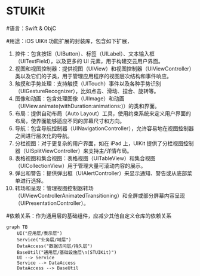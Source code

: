 # STUIKit

#语言：Swift & ObjC

#用途：iOS UIKit 功能扩展的封装库，包含如下扩展，
1. 控件：包含按钮（UIButton）、标签（UILabel）、文本输入框（UITextField），以及更多的 UI 元素，用于构建交云用户界面。
2. 视图和视图控制器：提供视图（UIView）和视图控制器（UIViewController）类以及它们的子类，用于管理应用程序的视图层次结构和事件响应。
3. 触摸和手势处理：支持触摸（UITouch）事件以及各种手势识别（UIGestureRecognizer），比如点击、滑动、捏合、旋转等。
4. 图像和动画：包含处理图像（UIImage）和动画（UIView.animate(withDuration:animations:)）的类和界面。
5. 布局：提供自动布局（Auto Layout）工具，使用约束系统来定义用户界面的布局，使界面能够适应不同的屏幕尺寸和方向。
6. 导航：包含导航控制器（UINavigationController），允许容易地在视图控制器之间进行层次化的导航。
7. 分栏视图：对于更复杂的用户界面，如在 iPad 上，UIKit 提供了分栏视图控制器（UISplitViewController）来支持主/详情布局。
8. 表格视图和集合视图：表格视图（UITableView）和集合视图（UICollectionView）用于管理大量可滚动内容的展示。
9. 弹出和警告：提供弹出框（UIAlertController）来显示通知、警告或从底部菜单进行选择。
10. 转场和呈现：管理视图控制器转场（UIViewControllerAnimatedTransitioning）和全屏或部分屏幕内容呈现（UIPresentationController）。

#依赖关系：作为通用层的基础组件，应减少其他自定义仓库的依赖关系
```mermaid
graph TB
    UI("应用层/表示层")
    Service("业务层/域层")
    DataAccess("数据访问层/持久层")
    BaseUtil("通用层/基础设施层\n(STUIKit)")
    UI --> Service
    Service --> DataAccess
    DataAccess --> BaseUtil
```
